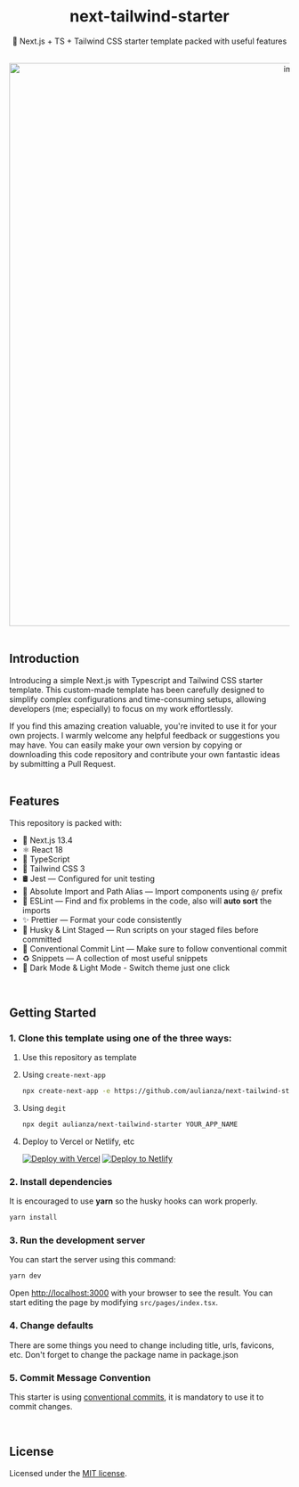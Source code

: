 <div align="center">
  <h1>next-tailwind-starter</h1>
    <p>🔰 Next.js + TS + Tailwind CSS starter template packed with useful features</p>
  <br />

  <div>
    <img width="1011" alt="image" src="https://github.com/aulianza/next-tailwind-starter/assets/15605885/afe3fc57-b548-4eb4-b894-c96d749ab322">
</div>

</div>
<br />

## Introduction

Introducing a simple Next.js with Typescript and Tailwind CSS starter template. This custom-made template has been carefully designed to simplify complex configurations and time-consuming setups, allowing developers (me; especially) to focus on my work effortlessly.

If you find this amazing creation valuable, you're invited to use it for your own projects. I warmly welcome any helpful feedback or suggestions you may have. You can easily make your own version by copying or downloading this code repository and contribute your own fantastic ideas by submitting a Pull Request.
<br /><br />

## Features

This repository is packed with:

- 🎉 Next.js 13.4
- ⚛️ React 18
- 🔰 TypeScript
- 💠 Tailwind CSS 3
- 🛢 Jest — Configured for unit testing
- 🧿 Absolute Import and Path Alias — Import components using `@/` prefix
- 📏 ESLint — Find and fix problems in the code, also will **auto sort** the imports
- ✨ Prettier — Format your code consistently
- 🐶 Husky & Lint Staged — Run scripts on your staged files before committed
- 📌 Conventional Commit Lint — Make sure to follow conventional commit
- ♻️ Snippets — A collection of most useful snippets
- 🌚 Dark Mode & Light Mode - Switch theme just one click

<br />

## Getting Started

### 1. Clone this template using one of the three ways:

1. Use this repository as template
2. Using `create-next-app`

   ```bash
   npx create-next-app -e https://github.com/aulianza/next-tailwind-starter project-name
   ```

3. Using `degit`

   ```bash
   npx degit aulianza/next-tailwind-starter YOUR_APP_NAME
   ```

4. Deploy to Vercel or Netlify, etc

   [![Deploy with Vercel](https://vercel.com/button)](https://vercel.com/new/git/external?repository-url=https://github.com/aulianza/next-tailwind-starter)
   [![Deploy to Netlify](https://www.netlify.com/img/deploy/button.svg)](https://app.netlify.com/start/deploy?repository=https://github.com/aulianza/next-tailwind-starter)

### 2. Install dependencies

It is encouraged to use **yarn** so the husky hooks can work properly.

```bash
yarn install
```

### 3. Run the development server

You can start the server using this command:

```bash
yarn dev
```

Open [http://localhost:3000](http://localhost:3000) with your browser to see the result. You can start editing the page by modifying `src/pages/index.tsx`.

### 4. Change defaults

There are some things you need to change including title, urls, favicons, etc. Don't forget to change the package name in package.json

### 5. Commit Message Convention

This starter is using [conventional commits](https://www.conventionalcommits.org/en/v1.0.0/), it is mandatory to use it to commit changes.

<br />

## License

Licensed under the [MIT license](https://github.com/aulianza/next-tailwind-starter/blob/master/LICENSE).
